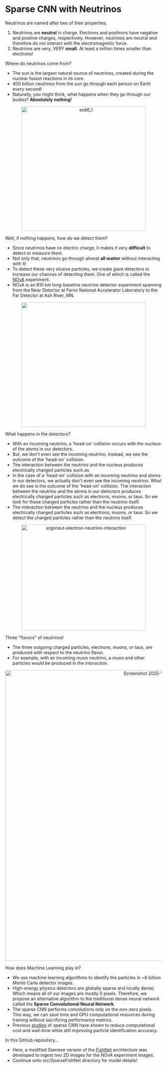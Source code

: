 # Sparse CNN with Neutrinos

Neutrinos are named after two of their properties. 
1) Neutrinos are **neutral** in charge. Electrons and positrons have negative and positive charges, respectively. However, neutrinos are neutral and therefore do not interact with the electromagnetic force.
2) Neutrinos are very, VERY **small**. At least a million times smaller than electrons!

Where do neutrinos come from?
- The sun is the largest natural source of neutrinos, created during the nuclear fusion reactions in its core.
- 400 billion neutrinos from the sun go through each person on Earth every second!
- Naturally, you might think, what happens when they go through our bodies? __Absolutely nothing!__
<div align="center">
<img width="400" alt="es86_1" src="https://github.com/user-attachments/assets/f3caa0a4-68e2-4508-a882-eeec6911f3f5" />
</div>


Well, if nothing happens, how do we detect them?
- Since neutrinos have no electric charge, it makes it very **difficult** to detect or measure them.
- Not only that, neutrinos go through almost **all matter** without interacting with it! 
- To detect these very _elusive_ particles, we create giant detectors to increase our chances of detecting them. One of which is called the [NOvA](https://novaexperiment.fnal.gov/) experiment.
- NOvA is an 810 km long-baseline neutrino detector experiment spanning from the Near Detector at Fermi National Accelerator Laboratory to the Far Detector at Ash River, MN.
<div align="center">
<img width="400" src="https://github.com/user-attachments/assets/fd8c6541-db21-404e-8fc0-840e4e43ff03" />
</div>

What happens in the detectors?
- With an incoming neutrino, a 'head-on' collision occurs with the nucleus of the atoms in our detectors.
- But, we don't even see the incoming neutrino. Instead, we see the outcome of the 'head-on' collision.
- The interaction between the neutrino and the nucleus produces electrically charged particles such as 
- In the case of a 'head-on' collision with an incoming neutrino and atoms in our detectors, we actually don't even see the incoming neutrino. What we do see is the outcome of the 'head-on' collision. The interaction between the neutrino and the atoms in our detectors produces electrically charged particles such as electrons, muons, or taus. So we look for these charged particles rather than the neutrino itself.
- The interaction between the neutrino and the nucleus produces electrically charged particles such as electrons, muons, or taus. So we detect the charged particles rather than the neutrino itself.
<div align="center">
<img width="400" height="340" alt="argoneut-electron-neutrino-interaction" src="https://github.com/user-attachments/assets/696065a3-db46-463f-8695-76c38aaba9c1" />
</div>

Three "flavors" of neutrinos!
- The three outgoing charged particles, electrons, muons, or taus, are produced with respect to the neutrino flavor.
- For example, with an incoming muon neutrino, a muon and other particles would be produced in the interaction.
<div align="center">
<img width="1000" height="934" alt="Screenshot 2025-10-24 at 11 13 03 AM" src="https://github.com/user-attachments/assets/7d97b2ea-d421-4af7-9a9d-1484befc7a26" />
</div>

How does Machine Learning play in?
- We use machine learning algorithms to identify the particles in ~6 billion Monte Carlo detector images.
- High-energy physics detectors are globally sparse and locally dense. Which means all of our images are mostly 0 pixels. Therefore, we propose an alternative algorithm to the traditional dense neural network called the **Sparse Convolutional Neural Network**.
- The sparse CNN performs convolutions only on the non-zero pixels. This way, we can save time and GPU computational resources during training without sacrificing performance metrics.
- Previous [studies](https://arxiv.org/abs/1903.05663) of sparse CNN have shown to reduce computational cost and wall-time while still improving particle identification accuracy. 

In this GitHub repository...
- Here, a modified Siamese version of the [FishNet](https://github.com/kevin-ssy/FishNet) architecture was developed to ingest two 2D images for the NOvA experiment images.
- Continue onto src/SparseFishNet directory for model details!
